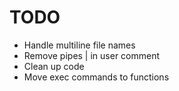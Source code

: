 # TODO

- Handle multiline file names
- Remove pipes | in user comment
- Clean up code
- Move exec commands to functions
